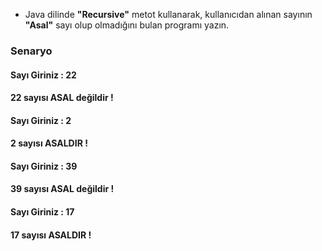 - Java dilinde **"Recursive"**  metot kullanarak, kullanıcıdan alınan sayının **"Asal"** sayı olup olmadığını bulan programı yazın.

### Senaryo
#### Sayı Giriniz : 22
#### 22 sayısı **ASAL** değildir !


#### Sayı Giriniz : 2
#### 2 sayısı **ASALDIR !**


#### Sayı Giriniz : 39
#### 39 sayısı **ASAL** değildir !


#### Sayı Giriniz : 17
#### 17 sayısı **ASALDIR !**